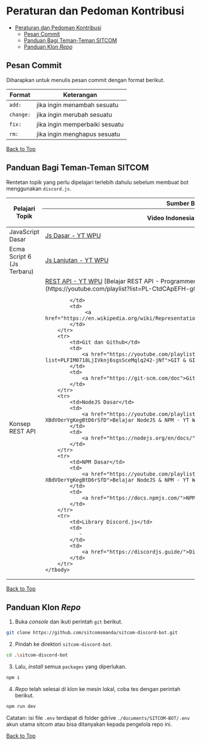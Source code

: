 # Peraturan dan Pedoman Kontribusi

- [Peraturan dan Pedoman Kontribusi](#peraturan-dan-pedoman-kontribusi)
  - [Pesan Commit](#pesan-commit)
  - [Panduan Bagi Teman-Teman SITCOM](#panduan-bagi-teman-teman-sitcom)
  - [Panduan Klon _Repo_](#panduan-klon-repo)

## Pesan Commit

Diharapkan untuk menulis pesan commit dengan format berikut.

| Format    | Keterangan                     |
| --------- | ------------------------------ |
| `add:`    | jika ingin menambah sesuatu    |
| `change:` | jika ingin merubah sesuatu     |
| `fix:`    | jika ingin memperbaiki sesuatu |
| `rm:`     | jika ingin menghapus sesuatu   |

[Back to Top](#peraturan-dan-pedoman-kontribusi)

## Panduan Bagi Teman-Teman SITCOM

Rentetan topik yang perlu dipelajari terlebih dahulu sebelum membuat bot menggunakan `discord.js`.

<table>
    <thead>
        <tr>
            <th rowspan="2">Pelajari Topik</th>
            <th colspan="2">Sumber Belajar</th>
        </tr>
        <tr>
            <th>Video Indonesia</th>
            <th>Literasi Daring</th>
        </tr>
    </thead>
    <tbody>
        <tr>
            <td>JavaScript Dasar</td>
            <td>
                <a href="https://youtube.com/playlist?list=PLFIM0718LjIWXagluzROrA-iBY9eeUt4w">Js Dasar - YT WPU</a>
            </td> 
            <td>
                <a href="https://developer.mozilla.org/en-US/docs/Web/JavaScript">Developer Mozilla</a>
            </td>
        </tr>
        <tr>
            <td>Ecma Script 6 (Js Terbaru)</td>
            <td>
                <a href="https://youtube.com/playlist?list=PLFIM0718LjIUGpY8wmE41W7rTJo_3Y46-">Js Lanjutan - YT WPU</a>
            </td>
            <td>
                <a href="https://javascript.info/">JavaScript Info</a>
            </td>
        </tr>
        <tr>
            <td>Konsep REST API</td>
            <td>
                <a href="https://youtube.com/playlist?list=PLFIM0718LjIW7AsIbnhFg15t9yx4H-sQ0">REST API - YT WPU</a>
                [Belajar REST API - Programmer Zaman Now](https://youtube.com/playlist?list=PL-CtdCApEFH-g0XS7fraWEZ28M8DiykC4)
              
            </td>
            <td>
                 <a href="https://en.wikipedia.org/wiki/Representational_state_transfer">Wikipedia</a>
            </td>
        </tr>
        <tr>
            <td>Git dan Github</td>
            <td>
                <a href="https://youtube.com/playlist?list=PLFIM0718LjIVknj6sgsSceMqlq242-jNf">GIT & GITHUB - YT WPU</a>
            </td>
            <td>
                <a href="https://git-scm.com/doc">Git Docs</a>
            </td>
        </tr>
        <tr>
            <td>NodeJS Dasar</td>
            <td>
                <a href="https://youtube.com/playlist?list=PLFIM0718LjIW-XBdVOerYgKegBtD6rSfD">Belajar NodeJS & NPM - YT WPU</a>
            </td>
            <td>
                <a href="https://nodejs.org/en/docs/">NodeJS Docs</a>
            </td>
        </tr>
        <tr>
            <td>NPM Dasar</td>
            <td>
                <a href="https://youtube.com/playlist?list=PLFIM0718LjIW-XBdVOerYgKegBtD6rSfD">Belajar NodeJS & NPM - YT WPU</a>
            </td>
            <td>
                <a href="https://docs.npmjs.com/">NPM Docs</a>
            </td>
        </tr>
        <tr>
            <td>Library Discord.js</td>
            <td>
               -
            </td>
            <td>
                <a href="https://discordjs.guide/">DiscordJS Guide</a>
            </td>
        </tr>
    </tbody>
</table>

[Back to Top](#peraturan-dan-pedoman-kontribusi)

## Panduan Klon _Repo_

1. Buka _console_ dan ikuti perintah `git` berikut.

```sh
git clone https://github.com/sitcomsmanda/sitcom-discord-bot.git
```

2. Pindah ke direktori `sitcom-discord-bot`.

```sh
cd .\sitcom-discord-bot
```

3. Lalu, _install_ semua `packages` yang diperlukan.

```sh
npm i
```

4. _Repo_ telah selesai di klon ke mesin lokal, coba tes dengan perintah berikut.

```sh
npm run dev
```

Catatan: isi file `.env` terdapat di folder gdrive `./documents/SITCOM-BOT/.env` akun utama sitcom atau bisa ditanyakan kepada pengelola repo ini. 

[Back to Top](#peraturan-dan-pedoman-kontribusi)
